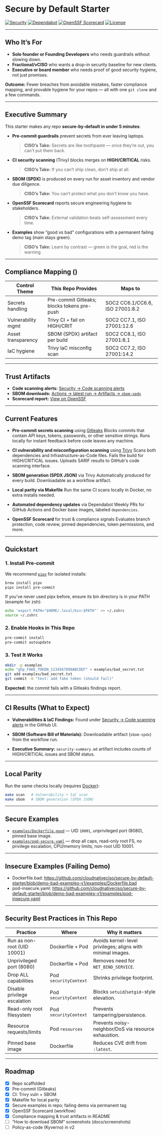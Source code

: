 # Secure by Default Starter

[![Security](https://github.com/cloudnativeciso/secure-by-default-starter/actions/workflows/security.yml/badge.svg)](https://github.com/cloudnativeciso/secure-by-default-starter/actions/workflows/security.yml)
[![Dependabot](https://img.shields.io/badge/Dependabot-enabled-brightgreen.svg)](#)
[![OpenSSF Scorecard](https://api.securityscorecards.dev/projects/github.com/cloudnativeciso/secure-by-default-starter/badge)](https://securityscorecards.dev/viewer/?uri=github.com/cloudnativeciso/secure-by-default-starter)
[![License](https://img.shields.io/badge/License-Apache_2.0-blue.svg)](LICENSE)

---

## Who It’s For

- **Solo founder or Founding Developers** who needs guardrails without slowing down.
- **Fractional/vCISO** who wants a drop-in security baseline for new clients.
- **Executive or board member** who needs proof of good security hygiene, not just promises.

**Outcome:**
Fewer breaches from avoidable mistakes, faster compliance mapping, and provable hygiene for your repos — all with one `git clone` and a few commands.

---

## Executive Summary

This starter makes any repo **secure-by-default in under 5 minutes**:

- **Pre-commit guardrails** prevent secrets from ever leaving laptops.
  > **CISO’s Take:** Secrets are like toothpaste — once they’re out, you can’t put them back.
- **CI security scanning** (Trivy) blocks merges on **HIGH/CRITICAL** risks.
  > **CISO’s Take:** If you can’t ship clean, don’t ship at all.
- **SBOM (SPDX)** is produced on every run for asset inventory and vendor due diligence.
  > **CISO’s Take:** You can’t protect what you don’t know you have.
- **OpenSSF Scorecard** reports secure engineering hygiene to stakeholders.
  > **CISO’s Take:** External validation beats self-assessment every time.
- **Examples** show “good vs bad” configurations with a permanent failing demo tag (main stays green).
  > **CISO’s Take:** Learn by contrast — green is the goal, red is the warning.

---

## Compliance Mapping ()

| Control Theme         | This Repo Provides                                     | Maps to                              |
|-----------------------|--------------------------------------------------------|---------------------------------------|
| Secrets handling      | Pre-commit Gitleaks; blocks tokens pre-push            | SOC2 CC6.1/CC6.6, ISO 27001:8.2       |
| Vulnerability mgmt    | Trivy CI + fail on HIGH/CRIT                            | SOC2 CC7.1, ISO 27001:12.6            |
| Asset transparency    | SBOM (SPDX) artifact per build                          | SOC2 CC8.1, ISO 27001:8.1             |
| IaC hygiene           | Trivy IaC misconfig scan                               | SOC2 CC7.2, ISO 27001:14.2            |

---

## Trust Artifacts

- **Code scanning alerts:** [Security → Code scanning alerts](../../security/code-scanning)
- **SBOM downloads:** [Actions → latest run → Artifacts → `sbom-spdx`](../../actions)
- **Scorecard report:** [View on OpenSSF](https://securityscorecards.dev/viewer/?uri=github.com/cloudnativeciso/secure-by-default-starter)

---

## Current Features

- **Pre-commit secrets scanning** using [Gitleaks](https://github.com/gitleaks/gitleaks)
  Blocks commits that contain API keys, tokens, passwords, or other sensitive strings. Runs locally for instant feedback before code leaves any machine.

- **CI vulnerability and misconfiguration scanning** using [Trivy](https://github.com/aquasecurity/trivy)
  Scans both dependencies and Infrastructure-as-Code files. Fails the build for HIGH/CRITICAL issues. Uploads SARIF results to GitHub's code scanning interface.

- **SBOM generation (SPDX JSON)** via Trivy
  Automatically produced for every build. Downloadable as a workflow artifact.

- **Local parity via Makefile**
  Run the same CI scans locally in Docker, no extra installs needed.

- **Automated dependency updates** via Dependabot
  Weekly PRs for GitHub Actions and Docker base images, labeled `dependencies`.

- **OpenSSF Scorecard** for trust & compliance signals
  Evaluates branch protection, code review, pinned dependencies, token permissions, and more.

---

## Quickstart

### 1. Install Pre-commit
We recommend [`pipx`](https://pypa.github.io/pipx/) for isolated installs:

```sh
brew install pipx
pipx install pre-commit
```

If you've never used pipx before, ensure its bin directory is in your PATH (example for zsh):

```sh
echo 'export PATH="$HOME/.local/bin:$PATH"' >> ~/.zshrc
source ~/.zshrc
```

### 2. Enable Hooks in This Repo

```sh
pre-commit install
pre-commit autoupdate
```

### 3. Test It Works

```sh
mkdir -p examples
echo "ghp_FAKE_TOKEN_1234567890ABCDEF" > examples/bad_secret.txt
git add examples/bad_secret.txt
git commit -m "test: add fake token (should fail)"
```

**Expected:** the commit fails with a Gitleaks findings report.

---

## CI Results (What to Expect)

- **Vulnerabilities & IaC Findings:**
  Found under [Security → Code scanning alerts](../../security/code-scanning) in the GitHub UI.

- **SBOM (Software Bill of Materials):**
  Downloadable artifact (`sbom-spdx`) from the workflow run.

- **Executive Summary:**
  `security-summary.md` artifact includes counts of HIGH/CRITICAL issues and SBOM status.

---

## Local Parity

Run the same checks locally (requires [Docker](https://docs.docker.com/get-docker/)):

```sh
make scan   # Vulnerability + IaC scan
make sbom   # SBOM generation (SPDX JSON)
```

---

## Secure Examples

- [`examples/Dockerfile.good`](./examples/Dockerfile.good) — UID `10001`, unprivileged port (8080), pinned base image.
- [`examples/pod-secure.yaml`](./examples/pod-secure.yaml) — drop all caps, read-only root FS, no privilege escalation, CPU/memory limits, non-root UID 10001.

---

## Insecure Examples (Failing Demo)

- Dockerfile.bad: https://github.com/cloudnativeciso/secure-by-default-starter/blob/demo-bad-examples-v1/examples/Dockerfile.bad
- pod-insecure.yaml: https://github.com/cloudnativeciso/secure-by-default-starter/blob/demo-bad-examples-v1/examples/pod-insecure.yaml

---

## Security Best Practices in This Repo

| Practice                  | Where                      | Why it matters                                                |
|---------------------------|----------------------------|----------------------------------------------------------------|
| Run as non-root (UID 10001) | Dockerfile + Pod           | Avoids kernel-level privileges; aligns with minimal images.   |
| Unprivileged port (8080)   | Dockerfile + Pod           | Removes need for `NET_BIND_SERVICE`.                          |
| Drop ALL capabilities      | Pod `securityContext`     | Shrinks privilege footprint.                                  |
| Disable privilege escalation| Pod `securityContext`    | Blocks `setuid`/`setgid`-style elevation.                     |
| Read-only root filesystem  | Pod `securityContext`     | Prevents tampering/persistence.                               |
| Resource requests/limits   | Pod `resources`           | Prevents noisy-neighbor/DoS via resource exhaustion.          |
| Pinned base image          | Dockerfile                | Reduces CVE drift from `:latest`.                             |

---

## Roadmap

- [x] Repo scaffolded
- [x] Pre-commit (Gitleaks)
- [x] CI: Trivy vuln + SBOM
- [x] Makefile for local parity
- [x] Secure examples in repo; failing demo via permanent tag
- [x] OpenSSF Scorecard (workflow)
- [x] Compliance mapping & trust artifacts in README
- [ ] “How to download SBOM” screenshots (docs/screenshots)
- [ ] Policy-as-code (Kyverno) in v2
